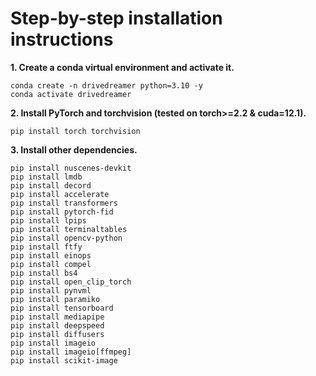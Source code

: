# Step-by-step installation instructions


**1. Create a conda virtual environment and activate it.**
```shell
conda create -n drivedreamer python=3.10 -y
conda activate drivedreamer
```

**2. Install PyTorch and torchvision (tested on torch>=2.2 & cuda=12.1).**
```shell
pip install torch torchvision
```

**3. Install other dependencies.**
```shell
pip install nuscenes-devkit
pip install lmdb
pip install decord
pip install accelerate
pip install transformers
pip install pytorch-fid
pip install lpips
pip install terminaltables
pip install opencv-python
pip install ftfy
pip install einops
pip install compel
pip install bs4
pip install open_clip_torch
pip install pynvml
pip install paramiko
pip install tensorboard
pip install mediapipe
pip install deepspeed
pip install diffusers
pip install imageio
pip install imageio[ffmpeg]
pip install scikit-image
```
